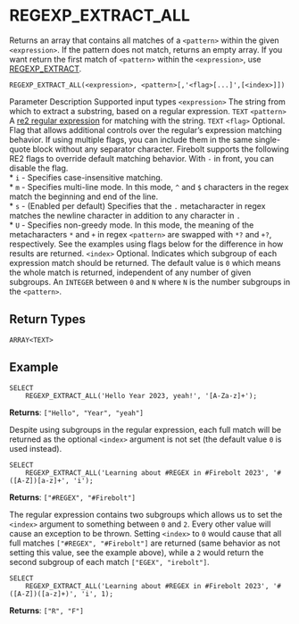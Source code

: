 # [](#regexp_extract_all)REGEXP\_EXTRACT\_ALL

Returns an array that contains all matches of a `<pattern>` within the given `<expression>`. If the pattern does not match, returns an empty array. If you want return the first match of `<pattern>` within the `<expression>`, use [REGEXP\_EXTRACT](/sql_reference/functions-reference/string/regexp-extract.html).

```
REGEXP_EXTRACT_ALL(<expression>, <pattern>[,'<flag>[...]',[<index>]])
```

Parameter Description Supported input types `<expression>` The string from which to extract a substring, based on a regular expression. `TEXT` `<pattern>` A [re2 regular expression](https://github.com/google/re2/wiki/Syntax) for matching with the string. `TEXT` `<flag>` Optional. Flag that allows additional controls over the regular’s expression matching behavior. If using multiple flags, you can include them in the same single-quote block without any separator character. Firebolt supports the following RE2 flags to override default matching behavior. With `-` in front, you can disable the flag.  
\* `i` - Specifies case-insensitive matching.  
\* `m` - Specifies multi-line mode. In this mode, `^` and `$` characters in the regex match the beginning and end of the line.  
\* `s` - (Enabled per default) Specifies that the `.` metacharacter in regex matches the newline character in addition to any character in `.`  
\* `U` - Specifies non-greedy mode. In this mode, the meaning of the metacharacters `*` and `+` in regex `<pattern>` are swapped with `*?` and `+?`, respectively. See the examples using flags below for the difference in how results are returned. `<index>` Optional. Indicates which subgroup of each expression match should be returned. The default value is `0` which means the whole match is returned, independent of any number of given subgroups. An `INTEGER` between `0` and `N` where `N` is the number subgroups in the `<pattern>`.

## [](#return-types)Return Types

`ARRAY<TEXT>`

## [](#example)Example

```
SELECT
	REGEXP_EXTRACT_ALL('Hello Year 2023, yeah!', '[A-Za-z]+');
```

**Returns**: `["Hello", "Year", "yeah"]`

Despite using subgroups in the regular expression, each full match will be returned as the optional `<index>` argument is not set (the default value `0` is used instead).

```
SELECT
	REGEXP_EXTRACT_ALL('Learning about #REGEX in #Firebolt 2023', '#([A-Z])[a-z]+', 'i');
```

**Returns**: `["#REGEX", "#Firebolt"]`

The regular expression contains two subgroups which allows us to set the `<index>` argument to something between `0` and `2`. Every other value will cause an exception to be thrown. Setting `<index>` to `0` would cause that all full matches `["#REGEX", "#Firebolt"]` are returned (same behavior as not setting this value, see the example above), while a `2` would return the second subgroup of each match `["EGEX", "irebolt"]`.

```
SELECT
	REGEXP_EXTRACT_ALL('Learning about #REGEX in #Firebolt 2023', '#([A-Z])([a-z]+)', 'i', 1);
```

**Returns**: `["R", "F"]`